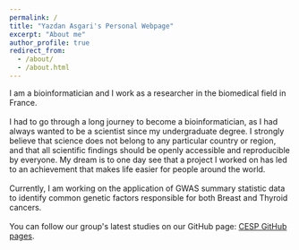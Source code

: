 ```yaml
---
permalink: /
title: "Yazdan Asgari's Personal Webpage"
excerpt: "About me"
author_profile: true
redirect_from:
  - /about/
  - /about.html
---
```


I am a bioinformatician and I work as a researcher in the biomedical field in France.
<br><br>
I had to go through a long journey to become a bioinformatician, as I had always wanted to be a scientist since my undergraduate degree. I strongly believe that science does not belong to any particular country or region, and that all scientific findings should be openly accessible and reproducible by everyone. My dream is to one day see that a project I worked on has led to an achievement that makes life easier for people around the world.
<br><br>
Currently, I am working on the application of GWAS summary statistic data to identify common genetic factors responsible for both Breast and Thyroid cancers.
<br><br>
You can follow our group's latest studies on our GitHub page: [CESP GitHub pages](https://github.com/CESP-ExpHer).

